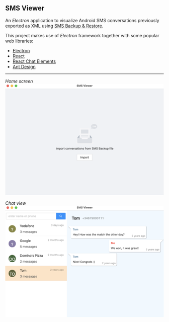## SMS Viewer

An _Electron_ application to visualize Android SMS conversations previously exported as XML using [SMS Backup & Restore](https://play.google.com/store/apps/details?id=com.riteshsahu.SMSBackupRestore).

This project makes use of _Electron_ framework together with some popular web libraries:

- [Electron](https://www.electronjs.org/)
- [React](https://reactjs.org/)
- [React Chat Elements](https://www.npmjs.com/package/react-chat-elements)
- [Ant Design](https://ant.design/)

---

_Home screen_
<br/>
<img title="Home screen" src="images/sms-viewer-01.png" width="512">

_Chat view_
<br/>
<img title="Chat view" src="images/sms-viewer-02.png" width="512">
